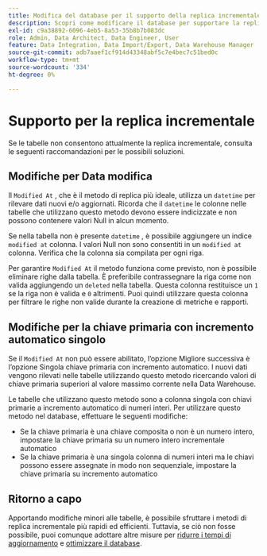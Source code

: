 ```yaml
---
title: Modifica del database per il supporto della replica incrementale
description: Scopri come modificare il database per supportare la replica incrementale.
exl-id: c9a38892-6096-4eb5-8a53-35b8b7b083dc
role: Admin, Data Architect, Data Engineer, User
feature: Data Integration, Data Import/Export, Data Warehouse Manager
source-git-commit: adb7aaef1cf914d43348abf5c7e4bec7c51bed0c
workflow-type: tm+mt
source-wordcount: '334'
ht-degree: 0%

---
```


# Supporto per la replica incrementale

Se le tabelle non consentono attualmente la replica incrementale, consulta le seguenti raccomandazioni per le possibili soluzioni.

## Modifiche per Data modifica

Il `Modified At` , che è il metodo di replica più ideale, utilizza un `datetime` per rilevare dati nuovi e/o aggiornati. Ricorda che il `datetime` le colonne nelle tabelle che utilizzano questo metodo devono essere indicizzate e non possono contenere valori Null in alcun momento.

Se nella tabella non è presente `datetime` , è possibile aggiungere un indice `modified at` colonna. I valori Null non sono consentiti in un `modified at` colonna. Verifica che la colonna sia compilata per ogni riga.

Per garantire `Modified At` il metodo funziona come previsto, non è possibile eliminare righe dalla tabella. È preferibile contrassegnare la riga come non valida aggiungendo un `deleted` nella tabella. Questa colonna restituisce un `1` se la riga non è valida e `0` altrimenti. Puoi quindi utilizzare questa colonna per filtrare le righe non valide durante la creazione di metriche e rapporti.

## Modifiche per la chiave primaria con incremento automatico singolo

Se il `Modified At` non può essere abilitato, l’opzione Migliore successiva è l’opzione Singola chiave primaria con incremento automatico. I nuovi dati vengono rilevati nelle tabelle utilizzando questo metodo ricercando valori di chiave primaria superiori al valore massimo corrente nella Data Warehouse.

Le tabelle che utilizzano questo metodo sono a colonna singola con chiavi primarie a incremento automatico di numeri interi. Per utilizzare questo metodo nel database, effettuare le seguenti modifiche:

* Se la chiave primaria è una chiave composita o non è un numero intero, impostare la chiave primaria su un numero intero incrementale automatico
* Se la chiave primaria è una singola colonna di numeri interi ma le chiavi possono essere assegnate in modo non sequenziale, impostare la chiave primaria su incremento automatico

## Ritorno a capo

Apportando modifiche minori alle tabelle, è possibile sfruttare i metodi di replica incrementale più rapidi ed efficienti. Tuttavia, se ciò non fosse possibile, puoi comunque adottare altre misure per [ridurre i tempi di aggiornamento](../best-practices/reduce-update-cycle-time.md) e [ottimizzare il database](../best-practices/opt-db-analysis.md).
